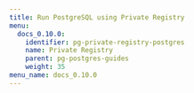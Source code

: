```yaml
---
title: Run PostgreSQL using Private Registry
menu:
  docs_0.10.0:
    identifier: pg-private-registry-postgres
    name: Private Registry
    parent: pg-postgres-guides
    weight: 35
menu_name: docs_0.10.0
---
```



